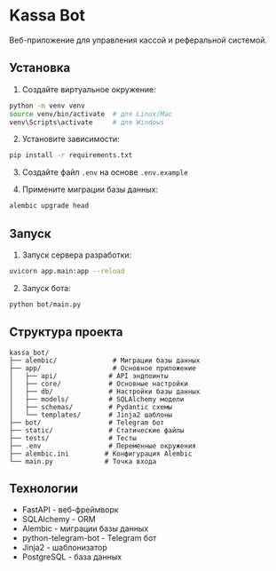# Kassa Bot

Веб-приложение для управления кассой и реферальной системой.

## Установка

1. Создайте виртуальное окружение:
```bash
python -m venv venv
source venv/bin/activate  # для Linux/Mac
venv\Scripts\activate     # для Windows
```

2. Установите зависимости:
```bash
pip install -r requirements.txt
```

3. Создайте файл `.env` на основе `.env.example`

4. Примените миграции базы данных:
```bash
alembic upgrade head
```

## Запуск

1. Запуск сервера разработки:
```bash
uvicorn app.main:app --reload
```

2. Запуск бота:
```bash
python bot/main.py
```

## Структура проекта

```
kassa_bot/
├── alembic/              # Миграции базы данных
├── app/                  # Основное приложение
│   ├── api/             # API эндпоинты
│   ├── core/            # Основные настройки
│   ├── db/              # Настройки базы данных
│   ├── models/          # SQLAlchemy модели
│   ├── schemas/         # Pydantic схемы
│   └── templates/       # Jinja2 шаблоны
├── bot/                 # Telegram бот
├── static/              # Статические файлы
├── tests/               # Тесты
├── .env                 # Переменные окружения
├── alembic.ini         # Конфигурация Alembic
└── main.py             # Точка входа
```

## Технологии

- FastAPI - веб-фреймворк
- SQLAlchemy - ORM
- Alembic - миграции базы данных
- python-telegram-bot - Telegram бот
- Jinja2 - шаблонизатор
- PostgreSQL - база данных 